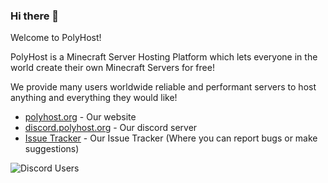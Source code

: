 ### Hi there 👋

Welcome to PolyHost!

PolyHost is a Minecraft Server Hosting Platform which lets everyone in the world create their own Minecraft Servers for free!

We provide many users worldwide reliable and performant servers to host anything and everything they would like!


 * [polyhost.org](https://polyhost.org) - Our website
 * [discord.polyhost.org](https://discord.gg/eCQh5Sk2Db) - Our discord server
 * [Issue Tracker](https://github.com/PolyHosting/polyhost#readme) - Our Issue Tracker (Where you can report bugs or make suggestions)


![Discord Users](https://img.shields.io/discord/778319623795245136?label=Discord&style=plastic)
